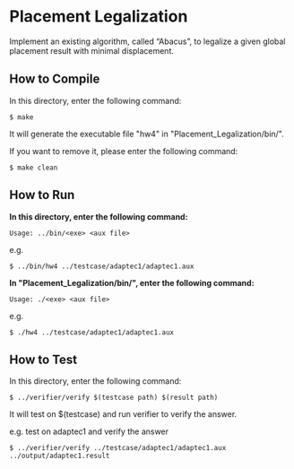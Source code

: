 # Placement Legalization
Implement an existing algorithm, called “Abacus”, to legalize a given global placement result with minimal displacement.

## How to Compile
In this directory, enter the following command:
```
$ make
```
It will generate the executable file "hw4" in "Placement_Legalization/bin/".

If you want to remove it, please enter the following command:
```
$ make clean
```

## How to Run
**In this directory, enter the following command:**
```
Usage: ../bin/<exe> <aux file>
```

e.g.
```
$ ../bin/hw4 ../testcase/adaptec1/adaptec1.aux
```

**In "Placement_Legalization/bin/", enter the following command:**
```
Usage: ./<exe> <aux file>
```

e.g.
```
$ ./hw4 ../testcase/adaptec1/adaptec1.aux
```

## How to Test
In this directory, enter the following command:
```
$ ../verifier/verify $(testcase path) $(result path)
```
It will test on $(testcase) and run verifier to verify the answer.

e.g. test on adaptec1 and verify the answer
```
$ ../verifier/verify ../testcase/adaptec1/adaptec1.aux ../output/adaptec1.result
```
